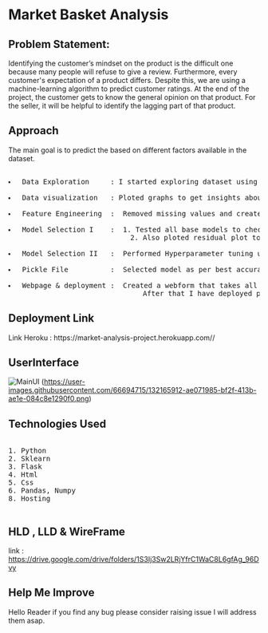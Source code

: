 # Market Basket Analysis
## Problem Statement:

<p>Identifying the customer’s mindset on the product is the difficult one because many people will refuse to give a review. Furthermore, every customer's expectation of a product differs. Despite this, we are using a machine-learning algorithm to predict customer ratings. At the end of the project, the customer gets to know the general opinion on that product. For the seller, it will be helpful to identify the lagging part of that product.</p>

## Approach
<p>The main goal is to predict the  based on different factors available in the dataset.</p>
<pre> 
<li> Data Exploration     : I started exploring dataset using pandas,numpy,matplotlib and seaborn. </li>
<li> Data visualization   : Ploted graphs to get insights about dependend and independed variables. </li>
<li> Feature Engineering  :  Removed missing values and created new features as per insights.</li>
<li> Model Selection I    :  1. Tested all base models to check the base accuracy.
                             2. Also ploted residual plot to check whether a model is a good fit or not.</li>
<li> Model Selection II   :  Performed Hyperparameter tuning using gridsearchCV and randomizedSearchCV.</li>
<li> Pickle File          :  Selected model as per best accuracy and created pickle file using joblib .</li>
<li> Webpage & deployment :  Created a webform that takes all the necessary inputs from user and shows output.
                                After that I have deployed project on heroku</li></pre>

## Deployment Link
<p> Link Heroku : https://market-analysis-project.herokuapp.com// <br>


## UserInterface
![MainUI](https://user-images.githubusercontent.com/66694715/132165908-7f233e90-cc90-4f34-b18a-40f74518d182.png)
  (https://user-images.githubusercontent.com/66694715/132165912-ae071985-bf2f-413b-ae1e-084c8e1290f0.png)

## Technologies Used
<pre> 
1. Python 
2. Sklearn
3. Flask
4. Html
5. Css
6. Pandas, Numpy  
8. Hosting

</pre>

## HLD , LLD & WireFrame
link : https://drive.google.com/drive/folders/1S3Ij3Sw2LRjYfrC1WaC8L6gfAg_96Dvy

## Help Me Improve
<p> Hello Reader if you find any bug please consider raising issue I will address them asap.</p>
